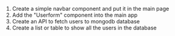 1. Create a simple navbar component and put it in the main page
2. Add the "Userform" component into the main app
3. Create an API to fetch users to mongodb database
4. Create a list or table to show all the users in the database